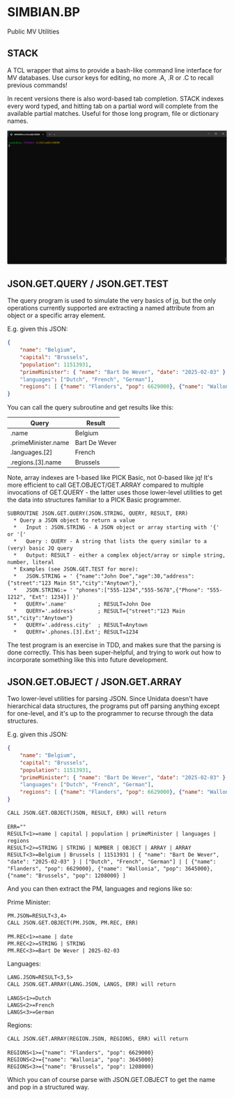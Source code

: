 # SIMBIAN.BP
Public MV Utilities

## STACK

A TCL wrapper that aims to provide a bash-like command line interface for MV databases.
Use cursor keys for editing, no more .A, .R or .C to recall previous commands!

In recent versions there is also word-based tab completion.  STACK indexes every word typed, and hitting tab on a partial word
will complete from the available partial matches.  Useful for those long program, file or dictionary names.

![STACK Demo](screenshots/STACK_demo.gif)

## JSON.GET.QUERY / JSON.GET.TEST

The query program is used to simulate the very basics of <a href="https://jqlang.org/">jq</a>, but the only operations
currently supported are extracting a named attribute from an object or a specific array element.

E.g. given this JSON:
```json
{
    "name": "Belgium",
    "capital": "Brussels",
    "population": 11513931,
    "primeMinister": { "name": "Bart De Wever", "date": "2025-02-03" }
    "languages": ["Dutch", "French", "German"],
    "regions": [ {"name": "Flanders", "pop": 6629000}, {"name": "Wallonia", "pop": 3645000}, {"name": "Brussels", "pop": 1208000} ]
}
```

You can call the query subroutine and get results like this:

|Query              |Result       |
|-------------------|-------------|
|.name              |Belgium      |
|.primeMinister.name|Bart De Wever|
|.languages.[2]     |French       |
|.regions.[3].name  |Brussels     |

Note, array indexes are 1-based like PICK Basic, not 0-based like jq!  It's more efficient to call GET.OBJECT/GET.ARRAY compared
to multiple invocations of GET.QUERY - the latter uses those lower-level utilities to get the data into structures familiar to
a PICK Basic programmer.

```
SUBROUTINE JSON.GET.QUERY(JSON.STRING, QUERY, RESULT, ERR)
  * Query a JSON object to return a value
  *   Input : JSON.STRING - A JSON object or array starting with '{' or '['
  *   Query : QUERY - A string that lists the query similar to a (very) basic JQ query
  *   Output: RESULT - either a complex object/array or simple string, number, literal
  * Examples (see JSON.GET.TEST for more):
  *   JSON.STRING = ' {"name":"John Doe","age":30,"address":{"street":"123 Main St","city":"Anytown"},'
  *   JSON.STRING:= ' "phones":["555-1234","555-5678",{"Phone": "555-1212", "Ext": 1234}] }'
  *   QUERY='.name'          ; RESULT=John Doe
  *   QUERY='.address'       ; RESULT={"street":"123 Main St","city":"Anytown"}
  *   QUERY='.address.city'  ; RESULT=Anytown
  *   QUERY='.phones.[3].Ext'; RESULT=1234
```

The test program is an exercise in TDD, and makes sure that the parsing is done correctly. This has been super-helpful, and trying
to work out how to incorporate something like this into future development.

## JSON.GET.OBJECT / JSON.GET.ARRAY

Two lower-level utilities for parsing JSON.  Since Unidata doesn't have hierarchical data structures, the programs put
off parsing anything except for one-level, and it's up to the programmer to recurse through the data structures.

E.g. given this JSON:

```json
{
    "name": "Belgium",
    "capital": "Brussels",
    "population": 11513931,
    "primeMinister": { "name": "Bart De Wever", "date": "2025-02-03" }
    "languages": ["Dutch", "French", "German"],
    "regions": [ {"name": "Flanders", "pop": 6629000}, {"name": "Wallonia", "pop": 3645000}, {"name": "Brussels", "pop": 1208000} ]
}
```
```
CALL JSON.GET.OBJECT(JSON, RESULT, ERR) will return

ERR=""
RESULT<1>=name | capital | population | primeMinister | languages | regions
RESULT<2>=STRING | STRING | NUMBER | OBJECT | ARRAY | ARRAY
RESULT<3>=Belgium | Brussels | 11513931 | { "name": "Bart De Wever", "date": "2025-02-03" } | ["Dutch", "French", "German"] | [ {"name": "Flanders", "pop": 6629000}, {"name": "Wallonia", "pop": 3645000}, {"name": "Brussels", "pop": 1208000} ]
```
And you can then extract the PM, languages and regions like so:

Prime Minister:
```
PM.JSON=RESULT<3,4>
CALL JSON.GET.OBJECT(PM.JSON, PM.REC, ERR)

PM.REC<1>=name | date
PM.REC<2>=STRING | STRING
PM.REC<3>=Bart De Wever | 2025-02-03
```
Languages:
```
LANG.JSON=RESULT<3,5>
CALL JSON.GET.ARRAY(LANG.JSON, LANGS, ERR) will return

LANGS<1>=Dutch
LANGS<2>=French
LANGS<3>=German
```
Regions: 
```
CALL JSON.GET.ARRAY(REGION.JSON, REGIONS, ERR) will return

REGIONS<1>={"name": "Flanders", "pop": 6629000}
REGIONS<2>={"name": "Wallonia", "pop": 3645000}
REGIONS<3>={"name": "Brussels", "pop": 1208000} 
```
Which you can of course parse with JSON.GET.OBJECT to get the name and pop in a structured way.
